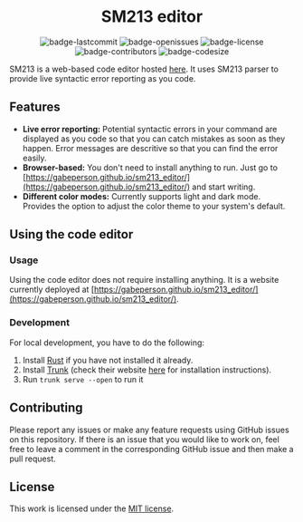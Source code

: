 <h1 align="center">SM213 editor</h1>

<p align="center">
  <img alt="badge-lastcommit" src="https://img.shields.io/github/last-commit/Gabeperson/sm213_editor?style=for-the-badge">
  <img alt="badge-openissues" src="https://img.shields.io/github/issues-raw/Gabeperson/sm213_editor?style=for-the-badge">
  <img alt="badge-license" src="https://img.shields.io/github/license/Gabeperson/sm213_editor?style=for-the-badge">
  <img alt="badge-contributors" src="https://img.shields.io/github/contributors/Gabeperson/sm213_editor?style=for-the-badge">
  <img alt="badge-codesize" src="https://img.shields.io/github/languages/code-size/Gabeperson/sm213_editor?style=for-the-badge">
</p>

SM213 is a web-based code editor hosted [here](https://gabeperson.github.io/sm213_editor/). It uses SM213 parser to provide live syntactic error reporting as you code.

## Features
- **Live error reporting:** Potential syntactic errors in your command are displayed as you code so that you can catch mistakes as soon as they happen. Error messages are descritive so that you can find the error easily.
- **Browser-based:** You don't need to install anything to run. Just go to [https://gabeperson.github.io/sm213_editor/](https://gabeperson.github.io/sm213_editor/) and start writing.
- **Different color modes:** Currently supports light and dark mode. Provides the option to adjust the color theme to your system's default.

## Using the code editor
### Usage
Using the code editor does not require installing anything. It is a website currently deployed at [https://gabeperson.github.io/sm213_editor/](https://gabeperson.github.io/sm213_editor/).

### Development
For local development, you have to do the following:
1. Install [Rust](https://www.rust-lang.org/) if you have not installed it already.
2. Install [Trunk](https://github.com/trunk-rs/trunk) (check their website [here](https://trunkrs.dev/guide/getting-started/installation.html) for installation instructions).
3. Run `trunk serve --open` to run it

## Contributing
Please report any issues or make any feature requests using GitHub issues on this repository. If there is an issue that you would like to work on, feel free to leave a comment in the corresponding GitHub issue and then make a pull request. 

## License
This work is licensed under the [MIT license](https://github.com/Gabeperson/sm213_editor/LICENSE-MIT).
